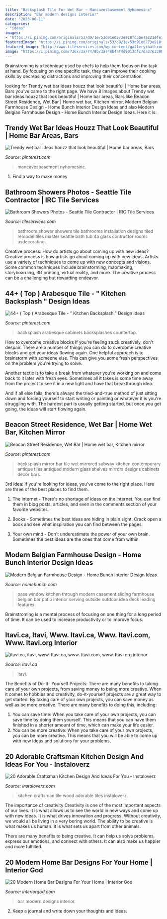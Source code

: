 ```yaml
---
title: "Backsplash Tile For Wet Bar ~ Mancavesbasement Nyhomesinc"
description: "Bar modern designs interior"
date: "2023-08-11"
categories:
- "ideas"
images:
- "https://i.pinimg.com/originals/53/d9/1e/53d91e6273e918fd5be4ac21efe7e7b3.jpg"
featuredImage: "https://i.pinimg.com/originals/53/d9/1e/53d91e6273e918fd5be4ac21efe7e7b3.jpg"
featured_image: "http://www.tileservices.com/wp-content/gallery/bathroom-showers/bathroom-shower-4a.jpg"
image: "https://i.pinimg.com/736x/3a/74/8b/3a748b4af4d9013dfc7da2763398366c.jpg"
---
```



Brainstroming is a technique used by chefs to help them focus on the task at hand. By focusing on one specific task, they can improve their cooking skills by decreasing distractions and improving their concentration.

	

		
looking for Trendy wet bar ideas houzz that look beautiful | Home bar areas, Bars you've came to the right page. We have 8 Images about Trendy wet bar ideas houzz that look beautiful | Home bar areas, Bars like Beacon Street Residence, Wet Bar | Home wet bar, Kitchen mirror, Modern Belgian Farmhouse Design - Home Bunch Interior Design Ideas and also Modern Belgian Farmhouse Design - Home Bunch Interior Design Ideas. Here it is:
		
    
## Trendy Wet Bar Ideas Houzz That Look Beautiful | Home Bar Areas, Bars

<img loading=lazy src="https://i.pinimg.com/736x/31/c0/31/31c031f202edfc3c4cc71cb503fcd04c.jpg" onerror="this.onerror=null;this.src='https://tse2.mm.bing.net/th?id=OIP.O7klpiK1qk6se6Uwj-4UGgHaJ5&amp;pid=15.1';" alt="Trendy wet bar ideas houzz that look beautiful | Home bar areas, Bars">

_Source: pinterest.com_

>mancavesbasement nyhomesinc. 

	

1. Find a way to make money 

    
## Bathroom Showers Photos - Seattle Tile Contractor | IRC Tile Services

<img loading=lazy src="http://www.tileservices.com/wp-content/gallery/bathroom-showers/bathroom-shower-4a.jpg" onerror="this.onerror=null;this.src='https://tse3.mm.bing.net/th?id=OIP.tG28-xH1yo-RZbfaIBy6pQHaJ4&amp;pid=15.1';" alt="Bathroom Showers Photos - Seattle Tile Contractor | IRC Tile Services">

_Source: tileservices.com_

>bathroom shower showers tile bathrooms installation designs tiled remodel tiles master seattle bath tub 4a glass contractor rooms usdecorating. 

	

Creative process: How do artists go about coming up with new ideas?
Creative process is how artists go about coming up with new ideas. Artists use a variety of techniques to come up with new concepts and visions. Some common techniques include brainstorming, mapmaking, storyboarding, 3D printing, virtual reality, and more. The creative process can be a challenging but rewarding endeavor.

    
## 44+ ( Top ) Arabesque Tile - &quot; Kitchen Backsplash &quot; Design Ideas

<img loading=lazy src="https://i.pinimg.com/736x/3a/74/8b/3a748b4af4d9013dfc7da2763398366c.jpg" onerror="this.onerror=null;this.src='https://tse4.mm.bing.net/th?id=OIP._ulWSjxEfSC9Di7psTJ7PgHaLH&amp;pid=15.1';" alt="44+ ( Top ) Arabesque Tile - &quot; Kitchen Backsplash &quot; Design Ideas">

_Source: pinterest.com_

>backsplash arabesque cabinets backsplashes countertop. 

	

How to overcome creative blocks
If you're feeling stuck creatively, don't despair. There are a number of things you can do to overcome creative blocks and get your ideas flowing again.
One helpful approach is to brainstorm with someone else. This can give you some fresh perspectives on the problem you're trying to solve.

Another tactic is to take a break from whatever you're working on and come back to it later with fresh eyes. Sometimes all it takes is some time away from the project to see it in a new light and have that breakthrough idea.

And if all else fails, there's always the tried-and-true method of just sitting down and forcing yourself to start writing or painting or whatever it is you're struggling with. The hardest part is usually getting started, but once you get going, the ideas will start flowing again.

    
## Beacon Street Residence, Wet Bar | Home Wet Bar, Kitchen Mirror

<img loading=lazy src="https://i.pinimg.com/originals/53/d9/1e/53d91e6273e918fd5be4ac21efe7e7b3.jpg" onerror="this.onerror=null;this.src='https://tse1.mm.bing.net/th?id=OIP.b94PoswFlBB3cmyp73-P4QHaKP&amp;pid=15.1';" alt="Beacon Street Residence, Wet Bar | Home wet bar, Kitchen mirror">

_Source: pinterest.com_

>backsplash mirror bar tile wet mirrored subway kitchen contemporary antique tiles antiqued modern glass shelves mirrors designs cabinets decor bars. 

	

3rd idea:
If you're looking for ideas, you've come to the right place. Here are three of the best places to find them.
1. The internet - There's no shortage of ideas on the internet. You can find them in blog posts, articles, and even in the comments section of your favorite websites.

2. Books - Sometimes the best ideas are hiding in plain sight. Crack open a book and see what inspiration you can find between the pages.

3. Your own mind - Don't underestimate the power of your own brain. Sometimes the best ideas are the ones that come from within.

    
## Modern Belgian Farmhouse Design - Home Bunch Interior Design Ideas

<img loading=lazy src="http://www.homebunch.com/wp-content/uploads/2016/06/Pass-Through-Window.-Pass-Through-Kitchen-Window.-Pass-Through-Black-Casement-Window.-Sliding-Pass-Through-Window-PassThroughWindow.jpg" onerror="this.onerror=null;this.src='https://tse2.mm.bing.net/th?id=OIP.nOgMMhQpnh7_EZ3nqlMcjQHaLS&amp;pid=15.1';" alt="Modern Belgian Farmhouse Design - Home Bunch Interior Design Ideas">

_Source: homebunch.com_

>pass window kitchen through modern casement sliding farmhouse belgian bar patio interior serving outside outdoor idea deck leading features. 

	

Brainstroming is a mental process of focusing on one thing for a long period of time. It can be used to increase productivity or to improve focus.

    
## Itavi.ca, Itavi, Www. Itavi.ca, Www. Itavi.com, Www. Itavi.org Interior

<img loading=lazy src="https://www.itavi.ca/wp-content/uploads/2014/03/IMG_1948.jpg" onerror="this.onerror=null;this.src='https://tse4.mm.bing.net/th?id=OIP.0kqp91lWCRUJ_PmgKx50mQAAAA&amp;pid=15.1';" alt="itavi.ca, itavi, www. Itavi.ca, www. Itavi.com, www. Itavi.org interior">

_Source: itavi.ca_

>itavi. 

	

The Benefits of Do-It- Yourself Projects: There are many benefits to taking care of your own projects, from saving money to being more creative.
When it comes to hobbies and creativity, do-it-yourself projects are a great way to get started. By taking care of your own projects, you can save money as well as be more creative. There are many benefits to doing this, including: 
1. You can save time: When you take care of your own projects, you can save time by doing them yourself. This means that you can have them finished in a shorter amount of time, which can make your life easier. 
2. You can be more creative: When you take care of your own projects, you can be more creative. This means that you will be able to come up with new ideas and solutions for your problems. 

    
## 20 Adorable Craftsman Kitchen Design And Ideas For You - Instaloverz

<img loading=lazy src="http://www.instaloverz.com/wp-content/uploads/2017/04/9-Craftsman-Kitchen-Tile-Ideas.jpg" onerror="this.onerror=null;this.src='https://tse3.mm.bing.net/th?id=OIP.XQiYa89kXdPKetBxfrjBkAHaLH&amp;pid=15.1';" alt="20 Adorable Craftsman Kitchen Design And Ideas For You - Instaloverz">

_Source: instaloverz.com_

>kitchen craftsman tile wood adorable tiles instaloverz. 

	

The importance of creativity
Creativity is one of the most important aspects of our lives. It is what allows us to see the world in new ways and come up with new ideas. It is what drives innovation and progress.
Without creativity, we would all be living in a very boring world. The ability to be creative is what makes us human. It is what sets us apart from other animals.

There are many benefits to being creative. It can help us solve problems, express our emotions, and connect with others. It can also make us happier and more fulfilled.

    
## 20 Modern Home Bar Designs For Your Home | Interior God

<img loading=lazy src="http://interiorgod.com/wp-content/uploads/2016/04/Modern-Home-Bar-Design-Ideas.jpg" onerror="this.onerror=null;this.src='https://tse3.mm.bing.net/th?id=OIP.zQv-z1yhTlHROra74VLDBQHaKG&amp;pid=15.1';" alt="20 Modern Home Bar Designs For Your Home | Interior God">

_Source: interiorgod.com_

>bar modern designs interior. 

	

2. Keep a journal and write down your thoughts and ideas.

